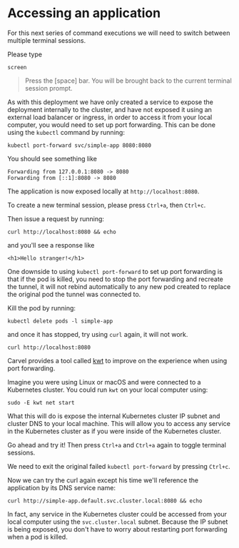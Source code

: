 # Accessing an application

For this next series of command executions we will need to switch between multiple terminal sessions.

Please type

```
screen
```
> Press the [space] bar.  You will be brought back to the current terminal session prompt.


As with this deployment we have only created a service to expose the deployment internally to the cluster, and have not exposed it using an external load balancer or ingress, in order to access it from your local computer, you would need to set up port forwarding. This can be done using the `kubectl` command by running:

```
kubectl port-forward svc/simple-app 8080:8080
```

You should see something like

```
Forwarding from 127.0.0.1:8080 -> 8080
Forwarding from [::1]:8080 -> 8080
```

The application is now exposed locally at `http://localhost:8080`.

To create a new terminal session, please press `Ctrl+a`, then `Ctrl+c`.

Then issue a request by running:

```
curl http://localhost:8080 && echo
```

and you'll see a response like

```
<h1>Hello stranger!</h1>
```

One downside to using `kubectl port-forward` to set up port forwarding is that if the pod is killed, you need to stop the port forwarding and recreate the tunnel, it will not rebind automatically to any new pod created to replace the original pod the tunnel was connected to.

Kill the pod by running:

```
kubectl delete pods -l simple-app
```

and once it has stopped, try using `curl` again, it will not work.

```
curl http://localhost:8080
```

Carvel provides a tool called [kwt](https://github.com/vmware-tanzu/carvel-kwt) to improve on the experience when using port forwarding.

Imagine you were using Linux or macOS and were connected to a Kubernetes cluster. You could run `kwt` on your local computer using:

```
sudo -E kwt net start
```

What this will do is expose the internal Kubernetes cluster IP subnet and cluster DNS to your local machine. This will allow you to access any service in the Kubernetes cluster as if you were inside of the Kubernetes cluster.

Go ahead and try it! Then press `Ctrl+a` and `Ctrl+a` again to toggle terminal sessions.

We need to exit the original failed `kubectl port-forward` by pressing `Ctrl+c`.

Now we can try the curl again except his time we'll reference the application by its DNS service name:

```
curl http://simple-app.default.svc.cluster.local:8080 && echo
```

In fact, any service in the Kubernetes cluster could be accessed from your local computer using the `svc.cluster.local` subnet. Because the IP subnet is being exposed, you don't have to worry about restarting port forwarding when a pod is killed.
